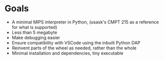 
# Goals

- A minimal MIPS interpreter in Python, (usask's CMPT 215 as a reference for what is supported)
- Less than 5 megabyte
- Make debugging easier
- Ensure compatibility with VSCode using the inbuilt Python DAP
- Reinvent parts of the wheel as needed, rather than the whole
- Minimal installation and dependencies, tiny executable

